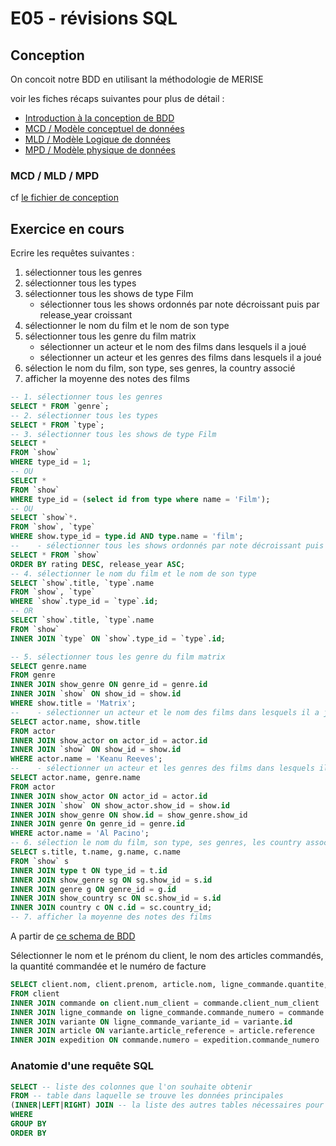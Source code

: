 # E05 - révisions SQL

## Conception

On concoit notre BDD en utilisant la méthodologie de MERISE

voir les fiches récaps suivantes pour plus de détail :

- [Introduction à la conception de BDD](https://kourou.oclock.io/ressources/fiche-recap/introduction/)
- [MCD / Modèle conceptuel de données](https://kourou.oclock.io/ressources/fiche-recap/mcd-modele-conceptuel-de-donnees/)
- [MLD / Modèle Logique de données](https://kourou.oclock.io/ressources/fiche-recap/mld/)
- [MPD / Modèle physique de données](https://kourou.oclock.io/ressources/fiche-recap/mpd/)

### MCD / MLD / MPD

cf [le fichier de conception](conception.md)

## Exercice en cours

Ecrire les requêtes suivantes :

1. sélectionner tous les genres
2. sélectionner tous les types
3. sélectionner tous les shows de type Film
   - sélectionner tous les shows ordonnés par note décroissant puis par release_year croissant
4. sélectionner le nom du film et le nom de son type
5. sélectionner tous les genre du film matrix
   - sélectionner un acteur et le nom des films dans lesquels il a joué
   - sélectionner un acteur et les genres des films dans lesquels il a joué
6. sélection le nom du film, son type, ses genres, la country associé
7. afficher la moyenne des notes des films

```sql
-- 1. sélectionner tous les genres
SELECT * FROM `genre`;
-- 2. sélectionner tous les types
SELECT * FROM `type`;
-- 3. sélectionner tous les shows de type Film
SELECT *
FROM `show`
WHERE type_id = 1;
-- OU
SELECT *
FROM `show`
WHERE type_id = (select id from type where name = 'Film');
-- OU
SELECT `show`*.
FROM `show`, `type`
WHERE show.type_id = type.id AND type.name = 'film';
--    - sélectionner tous les shows ordonnés par note décroissant puis par release_year croissant
SELECT * FROM `show`
ORDER BY rating DESC, release_year ASC;
-- 4. sélectionner le nom du film et le nom de son type
SELECT `show`.title, `type`.name
FROM `show`, `type`
WHERE `show`.type_id = `type`.id;
-- OR 
SELECT `show`.title, `type`.name
FROM `show`
INNER JOIN `type` ON `show`.type_id = `type`.id;

-- 5. sélectionner tous les genre du film matrix
SELECT genre.name
FROM genre
INNER JOIN show_genre ON genre_id = genre.id
INNER JOIN `show` ON show_id = show.id
WHERE show.title = 'Matrix';
--    - sélectionner un acteur et le nom des films dans lesquels il a joué
SELECT actor.name, show.title
FROM actor
INNER JOIN show_actor on actor_id = actor.id
INNER JOIN `show` ON show_id = show.id
WHERE actor.name = 'Keanu Reeves';
--    - sélectionner un acteur et les genres des films dans lesquels il a joué
SELECT actor.name, genre.name
FROM actor
INNER JOIN show_actor ON actor_id = actor.id
INNER JOIN `show` ON show_actor.show_id = show.id
INNER JOIN show_genre ON show.id = show_genre.show_id
INNER JOIN genre On genre_id = genre.id
WHERE actor.name = 'Al Pacino';
-- 6. sélection le nom du film, son type, ses genres, les country associé
SELECT s.title, t.name, g.name, c.name
FROM `show` s
INNER JOIN type t ON type_id = t.id
INNER JOIN show_genre sg ON sg.show_id = s.id
INNER JOIN genre g ON genre_id = g.id
INNER JOIN show_country sc ON sc.show_id = s.id
INNER JOIN country c ON c.id = sc.country_id;
-- 7. afficher la moyenne des notes des films
```

A partir de [ce schema de BDD](https://user.oc-static.com/upload/2021/10/15/16343132431507_image11.png)

Sélectionner le nom et le prénom du client, le nom des articles commandés, la quantité commandée et le numéro de facture

```sql
SELECT client.nom, client.prenom, article.nom, ligne_commande.quantite, expedition.facture_numero
FROM client
INNER JOIN commande on client.num_client = commande.client_num_client
INNER JOIN ligne_commande on ligne_commande.commande_numero = commande.numero
INNER JOIN variante ON ligne_commande_variante_id = variante.id
INNER JOIN article ON variante.article_reference = article.reference
INNER JOIN expedition ON commande.numero = expedition.commande_numero
```

### Anatomie d'une requête SQL

```sql
SELECT -- liste des colonnes que l'on souhaite obtenir
FROM -- table dans laquelle se trouve les données principales
(INNER|LEFT|RIGHT) JOIN -- la liste des autres tables nécessaires pour la requete
WHERE
GROUP BY
ORDER BY
```

